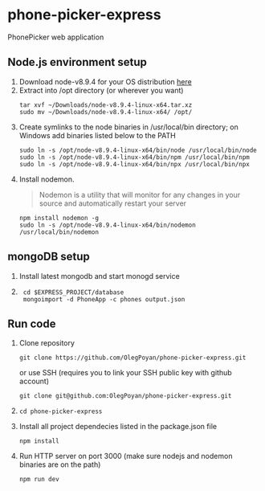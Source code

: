 # phone-picker-express
PhonePicker web application

## Node.js environment setup
1. Download node-v8.9.4 for your OS distribution [here](https://nodejs.org/en/download/)
2. Extract into /opt directory (or wherever you want)
    ```
    tar xvf ~/Downloads/node-v8.9.4-linux-x64.tar.xz
    sudo mv ~/Downloads/node-v8.9.4-linux-x64/ /opt/
    ```
3. Create symlinks to the node binaries in /usr/local/bin directory; on Windows add binaries listed below to the PATH
    ```
    sudo ln -s /opt/node-v8.9.4-linux-x64/bin/node /usr/local/bin/node
    sudo ln -s /opt/node-v8.9.4-linux-x64/bin/npm /usr/local/bin/npm
    sudo ln -s /opt/node-v8.9.4-linux-x64/bin/npx /usr/local/bin/npx
    ```
4. Install nodemon.
    >Nodemon is a utility that will monitor for any changes in your source and automatically restart your server
    ```
    npm install nodemon -g
    sudo ln -s /opt/node-v8.9.4-linux-x64/bin/nodemon /usr/local/bin/nodemon
    ```
    
## mongoDB setup
1. Install latest mongodb and start monogd service
2. ```
    cd $EXPRESS_PROJECT/database
    mongoimport -d PhoneApp -c phones output.json
    ```

## Run code
1. Clone repository

    `git clone https://github.com/OlegPoyan/phone-picker-express.git`

    or use SSH (requires you to link your SSH public key with github account)

    `git clone git@github.com:OlegPoyan/phone-picker-express.git`
2. `cd phone-picker-express`
3. Install all project dependecies listed in the package.json file

    `npm install`

4. Run HTTP server on port 3000 (make sure nodejs and nodemon binaries are on the path)

    `npm run dev`
